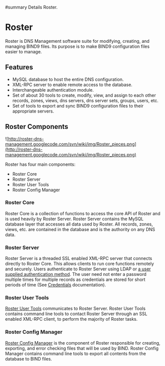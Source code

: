 ﻿#summary Details Roster.



# Roster #
Roster is DNS Management software suite for modifying, creating, and managing BIND9 files. Its purpose is to make BIND9 configuration files easier to manage.

## Features ##
  * MySQL database to host the entire DNS configuration.
  * XML-RPC server to enable remote access to the database.
  * Interchangeable authentication module.
  * Set of about 30 tools to create, modify, view, and assign to each other records, zones, views, dns servers, dns server sets, groups, users, etc.
  * Set of tools to export and sync BIND9 configuration files to their appropriate servers.
> <a href='Hidden comment: * A web interface to manage the DNS configuration.'></a>

## Roster Components ##
![http://roster-dns-management.googlecode.com/svn/wiki/img/Roster_pieces.png](http://roster-dns-management.googlecode.com/svn/wiki/img/Roster_pieces.png)

Roster has four main components:
  * Roster Core
  * Roster Server
  * Roster User Tools
  * Roster Config Manager
> <a href='Hidden comment: * Roster Web.'></a>

### Roster Core ###
Roster Core is a collection of functions to access the core API of Roster and is used heavily by Roster Server. Roster Server contains the MySQL database layer that accesses all data used by Roster. All records, zones, views, etc. are contained in the database and is the authority on any DNS data.

### Roster Server ###
Roster Server is a threaded SSL enabled XML-RPC server that connects directly to Roster Core. This allows clients to run core functions remotely and securely. Users authenticate to Roster Server using LDAP or [a user supplied authentication method](Authentication.md). The user need not enter a password multiple times for multiple records as credentials are stored for short periods of time (See [Credentials](UserToolsUsage#Credential.md) documentation).

### Roster User Tools ###
[Roster User Tools](UserToolsUsage.md) communicates to Roster Server. Roster User Tools contains command line tools to contact Roster Server through an SSL enabled XML-RPC client, to perform the majority of Roster tasks.

### Roster Config Manager ###
[Roster Config Manager](ConfigManagerUsage.md) is the component of Roster responsible for creating, exporting, and error checking files that will be used by BIND. Roster Config Manager contains command line tools to export all contents from the database to BIND files.

<a href='Hidden comment: ===Roster Web==='></a>